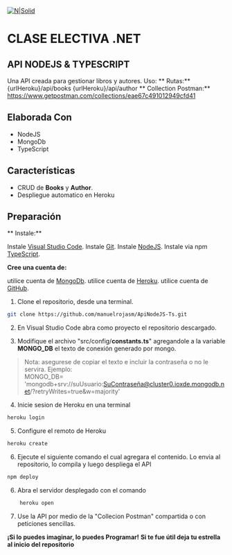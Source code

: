 [![N|Solid](https://repositorio.itc.edu.co/image/logo_es.png)](https://etitc.edu.co/es/)

# CLASE ELECTIVA .NET 
## API NODEJS & TYPESCRIPT

Una API creada para gestionar libros y autores.
Uso:
**
Rutas:**
{urlHeroku}/api/books
{urlHeroku}/api/author
**
Collection Postman:**
https://www.getpostman.com/collections/eae67c491012949cfd41

## Elaborada Con
- NodeJS 
- MongoDb
- TypeScript
## Características
- CRUD de **Books** y **Author**.
- Despliegue automatico en Heroku

## Preparación 
**
Instale:**

Instale [Visual Studio Code](https://visualstudio.microsoft.com/es/vs/).
Instale [Git](https://git-scm.com/).
Instale [NodeJS](https://nodejs.org/es/).
Instale via npm [TypeScript](https://www.typescriptlang.org/download).

**Cree una cuenta de:**

utilice cuenta de [MongoDb](https://www.mongodb.com/es).
utilice cuenta de [Heroku](https://www.heroku.com/).
utilice cuenta de [GitHub](https://github.com/).

1. Clone el repositorio, desde una terminal.

```sh
git clone https://github.com/manuelrojasm/ApiNodeJS-Ts.git
```

2. En Visual Studio Code abra como proyecto el repositorio descargado.

3. Modifique el archivo "src/config/**constants.ts**" agregandole a la variable **MONGO_DB** el texto de conexión generado por mongo. 

> Nota: asegurese de copiar el texto e incluir la contraseña o no le servira. 
Ejemplo:  
MONGO_DB= 'mongodb+srv://suUsuario:SuContraseña@cluster0.ioxde.mongodb.net/?retryWrites=true&w=majority'

4. Inicie sesion de Heroku en una terminal
```sh 
heroku login
```
5. Configure el remoto de Heroku
```sh 
heroku create
```
6. Ejecute el siguiente comando el cual agregara el contenido. Lo envia al  repositorio, lo compila y luego despliega el API
```sh 
npm deploy
```
6. Abra el servidor desplegado con el comando
```sh
    heroku open
```
7. Use la API por medio de la "Collecion Postman" compartida o con peticiones sencillas.

**¡Si lo puedes imaginar, lo puedes Programar!**
**Si te fue útil deja tu estrella al inicio del repositorio**

[//]: # (Desarrollado por Manuel Rojas y Maura Tamayo)

